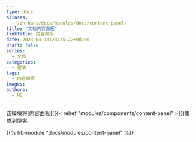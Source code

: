 ```yaml
---
type: docs
aliases:
  - /zh-hans/docs/modules/docs/content-panel/
title: "文档内容面板"
linkTitle: 内容面板
date: 2023-04-14T23:35:22+08:00
draft: false
series:
  - 文档
categories:
  - 模块
tags:
  - 内容面板
images:
authors:
  - HB
---
```


该模块将[内容面板]({{< relref "modules/components/content-panel" >}})集成到博客。

<!--more-->

{{% hb-module "docs/modules/content-panel" %}}
